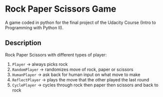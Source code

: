# Rock Paper Scissors Game

A game coded in python for the final project of the Udacity Course (Intro to Programming with Python II).

## Description
Rock Paper Scissors with different types of player:
1. `Player` -> always picks rock
2. `RandomPlayer` -> randomizes move of rock, paper or scissors
3. `HumanPlayer` -> ask back for human input on what move to make
4. `ReflectPlayer` -> plays the move that the other played the last round
5. `CyclePlayer` -> cycles through rock then paper then scissors and back to rock